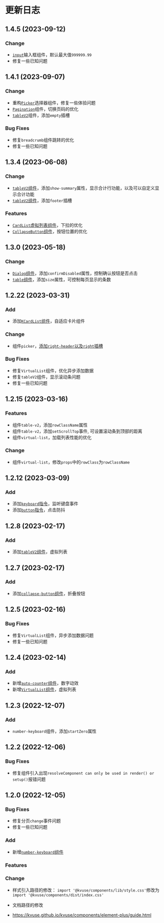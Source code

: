 # 更新日志

## 1.4.5 (2023-09-12)

### Change

- [`input`](../input.md)输入框组件，默认最大值`999999.99`
- 修复一些已知问题

## 1.4.1 (2023-09-07)

### Change

- 重构[`Picker`](../picker.md)选择器组件，修复一些体验问题
- [`Pagination`](../pagination#切换页码)组件，切换页码的优化
- [`tableV2`](../table-v2#tablev2-slots)组件，添加`empty`插槽

### Bug Fixes

- 修复`breadcrumb`组件跳转的优化
- 修复一些已知问题

## 1.3.4 (2023-06-08)

### Change

- [`tableV2`组件](../table-v2#table-属性)，添加`show-summary`属性，显示合计行功能，以及可以自定义显示合计功能
- [`tableV2`组件](../table-v2#tablev2-column-插槽)，添加`footer`插槽

### Features

- [`CardList`虚拟列表组件](../card-list)，下拉的优化
- [`CollapseButton`组件](../collapse-button#按钮位置)，按钮位置的优化

## 1.3.0 (2023-05-18)

### Change

- [`Dialog`组件](../dialog#dialog-属性.md)，添加`confirmDisabled`属性，控制确认按钮是否点击
- [`table`组件](../table#table-属性)，添加`size`属性，可控制每页显示的条数

## 1.2.22 (2023-03-31)

### Add

- 添加[`KCardList`组件](../card-list.md)，自适应卡片组件

### Change

- 组件`picker`，[添加`right-header`以及`right`插槽](/element-plus/picker#picker-slots)

### Bug Fixes

- 修复`VirtualList`组件，优化异步添加数据
- 修复`tableV2`组件，显示滚动条问题
- 修复一些已知问题

## 1.2.15 (2023-03-16)

### Features

- 组件`table-v2`，添加`rowClassName`属性
- 组件`table-v2`，添加`setScrollTop`事件, 可设置滚动条到顶部的距离
- 组件`virtual-list`，加载列表性能的优化

### Change

- 组件`virtual-list`，修改`props`中的`rowClass`为`rowClassName`

## 1.2.12 (2023-03-09)

### Add

- 添加[`keyboard`指令](../directives/keyboard.md)，监听键盘事件
- 添加[`button`指令](../directives/button.md)，点击防抖

## 1.2.8 (2023-02-17)

### Add

- 添加[`tableV2`组件](../table-v2.md)，虚拟列表

## 1.2.7 (2023-02-17)

### Add

- 添加[`collapse-button`组件](../collapse-button.md)，折叠按钮

## 1.2.5 (2023-02-16)

### Bug Fixes

- 修复`VirtualList`组件，异步添加数据问题
- 修复一些已知问题

## 1.2.4 (2023-02-14)

### Add

- 新增[`auto-counter`组件](../auto-counter.md)，数字动效
- 新增[`VirtualList`组件](../virtual-list.md)，虚拟列表

## 1.2.3 (2022-12-07)

### Add

- `number-keyboard`组件，添加`startZero`属性

## 1.2.2 (2022-12-06)

### Bug Fixes

- 修复组件引入出现`resolveComponent can only be used in render() or setup()`报错问题

## 1.2.0 (2022-12-05)

### Bug Fixes

- 修复分页`change`事件问题
- 修复一些已知问题
​

### Add

- 新增[`number-keyboard`组件](../number-keyboard.md)

### Features

### Change

- 样式引入路径的修改：
`import '@kvuse/components/lib/style.css'`修改为`import '@kvuse/components/dist/index.css'`

- 文档路径的修改
- <https://kvuse.github.io/kvuse/components/element-plus/guide.html>
